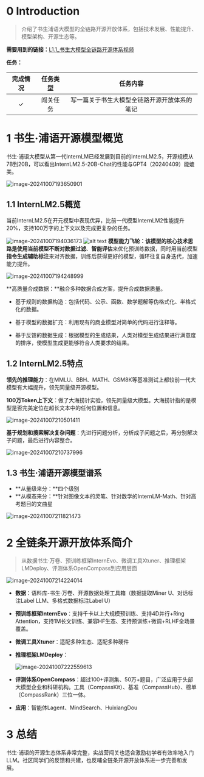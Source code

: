  # 0 Introduction

> 介绍了书生浦语大模型的全链路开源开放体系，包括技术发展、性能提升、模型架构、开源生态等。

**需要用到的链接：**[L1.1_书生大模型全链路开源体系视频](https://www.bilibili.com/video/BV18142187g5/?vd_source=ff3d934eb3ba9f6fad52d275a7ef2465)

**任务：**

| 完成情况 | 任务类型       | 任务内容 |
| :-: | :-: |:-:|
| ✓  | 闯关任务   | 写一篇关于书生大模型全链路开源开放体系的笔记 |

 # 1 书生·浦语开源模型概览

书生·浦语大模型从第一代InternLM已经发展到目前的InternLM2.5，开源规模从7B到20B，可以看出InternLM2.5-20B-Chat的性能与GPT4（20240409）能媲美。

![image-20241007193650901](./pics/image-20241007193650901.png)

## 1.1 InternLM2.5概览

当前InternLM2.5在开元模型中表现优异，比前一代模型InternLM2性能提升20%，支持100万字的上下文以及完成更复杂的任务。

![image-20241007194036173](./pics/image-20241007194036173.png)
![alt text](image.png)
**模型能力飞轮：**该模型的核心技术思路是使用当前模型不断对**数据过滤**、**智能评估**来优化预训练数据，同时用当前模型**指令生成辅助标注**来对齐数据，训练后获得更好的模型，循环往复自身迭代，加速能力提升。

![image-20241007194248999](./pics/image-20241007194248999.png)

**高质量合成数据：**融合多种数据合成方案，提升合成数据质量。

- 基于规则的数据构造：包括代码、公示、函数、数学题解等伪格式化、半格式化的数据。

- 基于模型的数据扩充：利用现有的商业模型对简单的代码进行注释等。
- 基于反馈的数据生成：根据模型的生成结果，人类对模型生成结果进行满意度的排序，使模型生成更能够符合人类要求的结果。 

## 1.2 InternLM2.5特点

**领先的推理能力**：在MMLU、BBH、MATH、GSM8K等基准测试上都较前一代大模型有大幅提升，领先同量级开源模型。

**100万Token上下文**：做了大海捞针实验，领先同量级大模型。大海捞针指的是模型是否完美定位在超长文本中的任何位置和信息。

![image-20241007210501411](./pics/image-20241007210501411.png)

**基于规划和搜索解决复杂问题**：先进行问题分析，分析成子问题之后，再分别解决子问题，最后进行内容整合。

![image-20241007210737996](./pics/image-20241007210737996.png)

## 1.3 书生·浦语开源模型谱系

- **从量级来分：**四个级别
- **从模态来分：**针对图像文本的灵笔、针对数学的InternLM-Math、针对高考题目的文曲星

![image-20241007211821473](./pics/image-20241007211821473.png)

# 2 全链条开源开放体系简介

> 从数据书生·万卷、预训练框架InternEvo、微调工具Xtuner、推理框架LMDeploy、评测体系OpenCompass到应用层面

![image-20241007214224014](./pics/image-20241007214224014.png)

- **数据**：语料库-书生·万卷、开源数据处理工具箱（数据提取Miner U、对话标注Label LLM、多格式数据标注Label U）

- **预训练框架InternEvo**：支持千卡以上大规模预训练、支持4D并行+Ring Attention，支持1M长文训练、兼容HF生态、支持预训练+微调+RLHF全场景覆盖。

- **微调工具Xtuner**：适配多种生态、适配多种硬件

- **推理框架LMDeploy**：

  ![image-20241007222559613](./pics/image-20241007222559613.png)

- **评测体系OpenCompass**：超过100+评测集、50万+题目，广泛应用于头部大模型企业和科研机构。工具（CompassKit）、基准（CompassHub）、榜单（CompassRank）三位一体。

- **应用**：智能体Lagent、MindSearch、HuixiangDou

# 3 总结

书生·浦语的开源生态体系非常完整，实战营闯关也适合激励初学者有效率地入门LLM。社区同学们的反馈和共建，也反哺全链条开源开放体系进一步完善和发展。